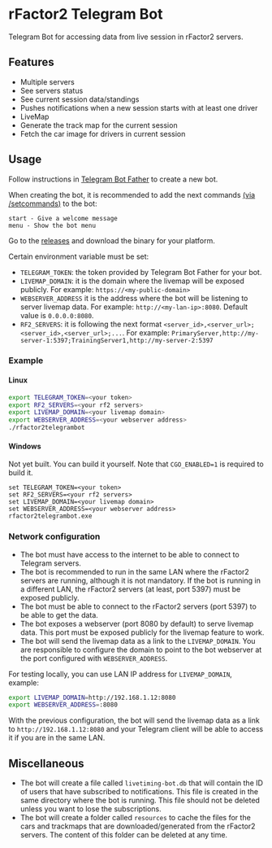 # rFactor2 Telegram Bot

Telegram Bot for accessing data from live session in rFactor2 servers.

## Features

- Multiple servers
- See servers status
- See current session data/standings
- Pushes notifications when a new session starts with at least one driver
- LiveMap
- Generate the track map for the current session
- Fetch the car image for drivers in current session

## Usage

Follow instructions in [Telegram Bot Father](https://core.telegram.org/bots#6-botfather) to create a new bot.

When creating the bot, it is recommended to add the next commands
[(via /setcommands)](https://core.telegram.org/bots/features#edit-bots) to the bot:

```
start - Give a welcome message
menu - Show the bot menu
```

Go to the [releases](https://github.com/oscar-martin/rfactor2telegrambot/releases) and download the binary for your platform.

Certain environment variable must be set:

- `TELEGRAM_TOKEN`: the token provided by Telegram Bot Father for your bot.
- `LIVEMAP_DOMAIN`: it is the domain where the livemap will be exposed publicly. For example: `https://<my-public-domain>`
- `WEBSERVER_ADDRESS` it is the address where the bot will be listening to server livemap data. For example:
  `http://<my-lan-ip>:8080`. Default value is `0.0.0.0:8080`.
- `RF2_SERVERS`: it is following the next format `<server_id>,<server_url>;<server_id>,<server_url>;...`.
    For example: `PrimaryServer,http://my-server-1:5397;TrainingServer1,http://my-server-2:5397`

### Example

#### Linux

```bash
export TELEGRAM_TOKEN=<your token>
export RF2_SERVERS=<your rf2 servers>
export LIVEMAP_DOMAIN=<your livemap domain>
export WEBSERVER_ADDRESS=<your webserver address>
./rfactor2telegrambot
```

#### Windows

Not yet built. You can build it yourself. Note that `CGO_ENABLED=1` is required to build it.

```
set TELEGRAM_TOKEN=<your token>
set RF2_SERVERS=<your rf2 servers>
set LIVEMAP_DOMAIN=<your livemap domain>
set WEBSERVER_ADDRESS=<your webserver address>
rfactor2telegrambot.exe
```

### Network configuration

- The bot must have access to the internet to be able to connect to Telegram servers.
- The bot is recommended to run in the same LAN where the rFactor2 servers are running, although it is not mandatory. If
  the bot is running in a different LAN, the rFactor2 servers (at least, port 5397) must be exposed publicly.
- The bot must be able to connect to the rFactor2 servers (port 5397) to be able to get the data.
- The bot exposes a webserver (port 8080 by default) to serve livemap data. This port must be exposed publicly for the
  livemap feature to work.
- The bot will send the livemap data as a link to the `LIVEMAP_DOMAIN`. You are responsible to configure the domain to
  point to the bot webserver at the port configured with `WEBSERVER_ADDRESS`.

For testing locally, you can use LAN IP address for `LIVEMAP_DOMAIN`, example:

```bash
export LIVEMAP_DOMAIN=http://192.168.1.12:8080
export WEBSERVER_ADDRESS=:8080
```

With the previous configuration, the bot will send the livemap data as a link to `http://192.168.1.12:8080` and your
Telegram client will be able to access it if you are in the same LAN.

## Miscellaneous

- The bot will create a file called `livetiming-bot.db` that will contain the ID of users that have subscribed to
  notifications. This file is created in the same directory where the bot is running. This file should not be deleted
  unless you want to lose the subscriptions.
- The bot will create a folder called `resources` to cache the files for the cars and trackmaps that are
  downloaded/generated from the rFactor2 servers. The content of this folder can be deleted at any time.
